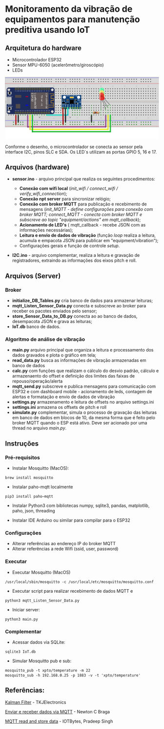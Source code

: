 # Monitoramento da vibração de equipamentos para manutenção preditiva usando IoT

## Arquitetura do hardware

- Microcontrolador ESP32
- Sensor MPU-6050 (acelerômetro/giroscópio)
- LEDs

![arquitetura-hardware](./server/doc/arquitetura-hardware.png)

Conforme o desenho, o microcontrolador se conecta ao sensor pela interface I2C, pinos SLC e SDA. Os LED`s utilizam as portas GPIO 5, 16 e 17.

## Arquivos (hardware)

- **sensor.ino** - arquivo principal que realiza os seguintes procedimentos:
    - **Conexão com wifi local** (_init_wifi / connect_wifi / verify_wifi_connection_);
    - **Conexão npt server** para sincronizar relógio;
    - **Conexão com broker MQTT** para publicação e recebimento de mensagens (_init_MQTT - define configurações para conexão com broker MQTT; connect_MQTT - conecta com broker MQTT e subscreve ao topic "equipment/actions" em mqtt_callback_);
    - **Acionamento de LED's** ( mqtt_callback - recebe JSON com as informações necessárias);
    - **Leitura e envio de dados de vibração** (função _loop_ realiza a leitura, acumula e empacota JSON para publicar em "equipment/vibration");
    - Configurações gerais e função de controle _setup_.

- **I2C.ino** - arquivo complementar, realiza a leitura e gravação de registradores, extraindo as informações dos eixos pitch e roll.

## Arquivos (Server)

### Broker

- **initialize_DB_Tables.py** cria banco de dados para armazenar leituras;
- **mqtt_Listen_Sensor_Data.py** conecta e subscreve ao broker para receber os pacotes enviados pelo sensor;
- **store_Sensor_Data_to_DB.py** conecta ao ao banco de dados, desempacota JSON e grava as leituras;
- **IoT.db** banco de dados.

### Algoritmo de análise de vibração


- **main.py** arquivo principal que organiza a leitura e processamento dos dados gravados e plota o gráfico em tela;
- **read_data.py** busca as informações de vibração armazenadas em banco de dados
- **calc.py** com funções que realizam o cálculo do desvio padrão, cálculo e armazenaento do offset e definição dos limites das faixas de repouso/operação/alerta
- **mqtt_send.py** subscreve e publica mensagens para comunicação com ESP32 e com dashboard mobile - acionamento de leds, contagem de alertas e formatação e envio de dados de vibração
- **settings.py** armazenamento e leitura de offsets no arquivo settings.ini
- **settings.ini** armazena os offsets de pitch e roll
- **simulate.py** complementar, simula o processo de gravação das leituras em banco de dados em blocos de 10, da mesma forma que é feito pelo broker MQTT quando o ESP está ativo. Deve ser acionado por uma thread no arquivo *main.py*.


## Instruções


### Pré-requisitos

- Instalar Mosquitto (MacOS):
```
brew install mosquitto
```

- Instalar paho-mqtt localmente
```
pip3 install paho–mqtt
```

- Instalar Python3 com bibliotecas numpy, sqlite3, pandas, matplotlib, paho, json, threading

- Instalar IDE Arduino ou similar para compilar para o ESP32


### Configurações

- Alterar referências ao endereço IP do broker MQTT
- Alterar referências a rede Wifi (ssid, user, password)


### Executar

- Executar Mosquitto (MacOS)
```
/usr/local/sbin/mosquitto -c /usr/local/etc/mosquitto/mosquitto.conf
```

- Executar script para realizar recebimento de dados MQTT e 
```
python3 mqtt_Listen_Sensor_Data.py 
```

- Iniciar server:
```
python3 main.py
```


### Complementar

- Acessar dados via SQLite:
```
sqlite3 IoT.db
```

- Simular Mosquitto pub e sub:
```
mosquitto_pub -t xpto/temperature -m 22
mosquitto_sub -h 192.168.0.25 -p 1883 -v -t 'xpto/temperature'
```


## Referências:

[Kalman Filter](https://github.com/TKJElectronics/KalmanFilter) - TKJElectronics

[Enviar e receber dados via MQTT](http://newtoncbraga.com.br/index.php/microcontrolador/143-tecnologia/17070-enviando-e-recebendo-dados-via-mqtt-com-o-esp32-mic373) - Newton C Braga

[MQTT read and store data](https://iotbytes.wordpress.com/store-mqtt-data-from-sensors-into-sql-database) - IOTBytes, Pradeep Singh
